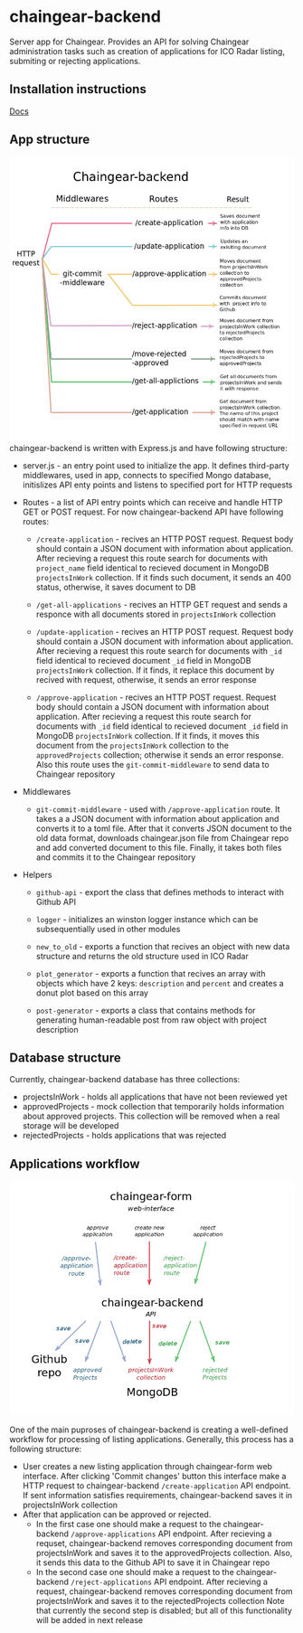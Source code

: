 # chaingear-backend
Server app for Chaingear. Provides an API for solving Chaingear administration tasks such as creation of applications for ICO Radar listing, submiting or rejecting applications. 

## Installation instructions
[Docs](https://docs.google.com/document/d/1w2y4RhL1VWloq9S_0_2KS0EyocXRJH22XkIAaV7oMHI/edit?usp=sharing)

## App structure
![architecture scheme](https://github.com/cyberFund/chaingear-backend/blob/master/docs/arch_scheme.png)
chaingear-backend is written with Express.js and have following structure:
* server.js - an entry point used to initialize the app. It defines third-party middlewares, used in app, connects to specified Mongo database, initislizes API enty points and listens to specified port for HTTP requests
* Routes - a list of API entry points which can receive and handle HTTP GET or POST request. For now chaingear-backend API have following routes:

  * `/create-application` - recives an HTTP POST request. Request body should contain a JSON document with information about application. After recieving a request this route search for documents with `project_name` field identical to recieved document in MongoDB `projectsInWork` collection. If it finds such document, it sends an 400 status, otherwise, it saves document to DB

  * `/get-all-applications` - recives an HTTP GET request and sends a responce with all documents stored in `projectsInWork` collection

  * `/update-application` - recives an HTTP POST request. Request body should contain a JSON document with information about application. After recieving a request this route search for documents with `_id` field identical to recieved document `_id` field in MongoDB `projectsInWork` collection. If it finds, it replace this document by recived with request, otherwise, it sends an error response

  * `/approve-application` - recives an HTTP POST request. Request body should contain a JSON document with information about application. After recieving a request this route search for documents with `_id` field identical to recieved document `_id` field in MongoDB `projectsInWork` collection. If it finds, it moves this document from the `projectsInWork` collection to the `approvedProjects` collection; otherwise it sends an error response. Also this route uses the `git-commit-middleware` to send data to Chaingear repository

* Middlewares

  * `git-commit-middleware` - used with `/approve-application` route. It takes a a JSON document with information about application and converts it to a toml file. After that it converts JSON document to the old data format, downloads chaingear.json file from Chaingear repo and add converted document to this file. Finally, it takes both files and commits it to the Chaingear repository 

* Helpers

  * `github-api` - export the class that defines methods to interact with Github API

  * `logger` - initializes an winston logger instance which can be subsequentially used in other modules 

  * `new_to_old` - exports a function that recives an object with new data structure and returns the old structure used in ICO Radar

  * `plot_generator` - exports a function that recives an array with objects which have 2 keys: `description` and `percent` and creates a donut plot based on this array

  * `post-generator`  - exports a class that contains methods for generating human-readable post from raw object with project description

## Database structure
Currently, chaingear-backend database has three collections:
* projectsInWork - holds all applications that have not been reviewed yet
* approvedProjects - mock collection that temporarily holds information about approved projects. This collection will be removed when a real storage will be developed
* rejectedProjects - holds applications that was rejected

## Applications workflow
![](https://raw.githubusercontent.com/cyberFund/chaingear-backend/master/docs/api1.png)

One of the main puproses of chaingear-backend is creating a well-defined workflow for processing of listing applications. Generally, this process has a following structure:
* User creates a new listing application through chaingear-form web interface. After clicking 'Commit changes' button this interface make a HTTP request to chaingear-backend `/create-application` API endpoint. If sent information satisfies requirements, chaingear-backend saves it in projectsInWork collection
* After that application can be approved or rejected. 
  * In the first case one should make a request to the chaingear-backend `/approve-applications` API endpoint. After recieving a requset, chaingear-backend removes corresponding document from projectsInWork and saves it to the approvedProjects collection. Also, it sends this data to the Github API to save it in Chaingear repo
  * In the second case one should make a request to the chaingear-backend `/reject-applications` API endpoint. After recieving a request, chaingear-backend removes corresponding document from projectsInWork and saves it to the rejectedProjects collection
Note that currently the second step is disabled; but all of this functionality will be added in next release
